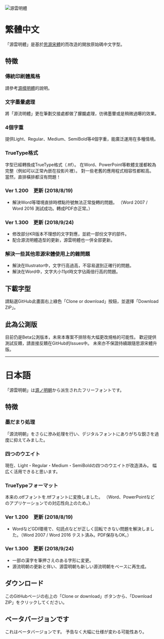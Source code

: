 ![源雲明體](https://buttaiwan.github.io/font/pics/genwan.png)

# 繁體中文

「源雲明體」是基於[思源宋體](https://github.com/adobe-fonts/source-han-serif/)的而改造的開放原始碼中文字型。

## 特徵

### 傳統印刷體風格

請參考[源樣明體](https://github.com/ButTaiwan/genyo-font/tree/master)的說明。

### 文字墨暈處理

將「源流明體」更在筆劃交接處都做了朦朧處理，彷彿墨暈或是稍微過曝的效果。

### 4個字重

提供Light、Regular、Medium、SemiBold等4個字重，能廣泛運用在多種情境。

### TrueType格式

字型已經轉換成TrueType格式（.ttf）。
在Word、PowerPoint等軟體支援都較為完整（例如可以正常內嵌在投影片裡）。
對一些老舊的應用程式相容性都較高。
當然，直排橫排都沒有問題！

### Ver 1.200　更新 (2018/8/19)

* 解決Word等環境直排時標點符號無法正常旋轉的問題。 （Word 2007 / Word 2016 測試成功。轉成PDF亦正常。）

### Ver 1.300　更新 (2018/9/24)

* 修改部分KR版本不理想的文字對應，並統一部份文字的部件。
* 配合源流明體造型的更新，源雲明體也一併全部更新。

### 解決一些其他思源宋體使用上的雜問題

* 解決在Illustrator中，文字行高過高，不容易選到正確行的問題。
* 解決在Word中，文字大小11pt時文字佔兩倍行高的問題。

## 下載字型

請點選GitHub此畫面右上綠色「Clone or download」按鈕，並選擇「Download ZIP」。

## 此為公測版

目前仍是Beta公測版本，未來本專案不排除有大幅更改規格的可能性。
歡迎提供測試反饋，請直接反饋在GitHub的Issues中。
未來亦不保證持續跟隨思源宋體升版。

---

# 日本語

「源雲明朝」は[源ノ明朝](https://github.com/adobe-fonts/source-han-serif/)から派生されたフリーフォントです。

## 特徴

### 墨だまり処理

「源流明朝」をさらに滲み処理を行い、デジタルフォントにありがちな鋭さを過度に抑えてみました。

### 四つのウエイト

現在、Light・Regular・Medium・SemiBoldの四つのウエイトが改造済み。
幅広く活用できると思います。

### TrueTypeフォーマット

本来の.otfフォントを.ttfフォントに変換しました。
（Word、PowerPointなどのアプリケーションでの対応性向上のため。）

### Ver 1.200　更新 (2018/8/19)

* WordなどGDI環境で、句読点などが正しく回転できない問題を解決しました。（Word 2007 / Word 2016 テスト済み。PDF保存もOK。）

### Ver 1.300　更新 (2018/9/24)

* 一部の漢字を筆押さえのある字形に変更。
* 源流明朝の更新と伴い、源雲明朝も新しい源流明朝をベースに再生成。

## ダウンロード

このGitHubページの右上の「Clone or download」ボタンから、「Download ZIP」をクリックしてください。

## ベータバージョンです

これはベータバージョンです。
予告なく大幅に仕様が変わる可能性あり。
